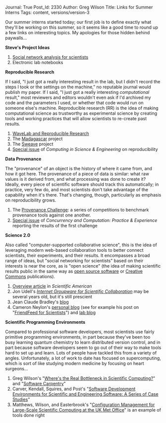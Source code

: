 Journal: True
Post_Id: 2330
Author: Greg Wilson
Title: Links for Summer Interns
Tags: content, versions/version-3

<p>Our summer interns started today; our first job is to define exactly what they'll be working on this summer, so it seems like a good time to round up a few links on interesting topics. My apologies for those hidden behind paywalls...</p>
<p><strong>Steve's Project Ideas</strong></p>
<ol>
<li><a href="http://www.easterbrook.ca/steve/?p=430">Social network analysis for scientists</a></li>
<li>Electronic lab notebooks</li>
</ol>
<p><strong>Reproducible Research</strong></p>
<p>If I said, "I just got a really interesting result in the lab, but I didn't record the steps I took or the settings on the machine," no reputable journal would publish my paper.  If I said, "I just got a really interesting <em>computational</em> result," most reviewers and editors wouldn't even ask if I'd archived my code and the parameters I used, or whether that code would run on someone else's machine.  Reproducible research (RR) is the idea of making computational science as trustworthy as experimental science by creating tools and working practices that will allow scientists to re-create past results.</p>
<ol>
<li><a href="http://www-stat.stanford.edu/~donoho/Reports/1995/wavelab.pdf">WaveLab and Reproducible Research</a></li>
<li>The <a href="http://www.beg.utexas.edu/mainweb/services/madagascar.htm">Madagascar</a> project</li>
<li>The <a href="http://www.stat.uni-muenchen.de/~leisch/Sweave/">Sweave</a> project</li>
<li><a href="http://cise.aip.org/dbt/dbt.jsp?KEY=CSENFA&amp;Volume=11&amp;Issue=1">Special issue</a> of <em>Computing in Science &amp; Engineering</em> on reproducibility</li>
</ol>
<p><strong>Data Provenance</strong></p>
<p>The "provenance" of an object is the history of where it came from, and how it got here.  The provenance of a piece of data is similar: what raw values is it derived from, and what processing was done to create it?  Ideally, every piece of scientific software should track this automatically; in practice, very few do, and most scientists don't take advantage of the capability when it's there.  That's changing, though, particularly as emphasis on reproducibility grows.</p>
<ol>
<li>The <a href="http://openprovenance.org/">Provenance Challenge</a>: a series of competitions to benchmark provenance tools against one another.</li>
<li><a href="http://portal.acm.org/citation.cfm?id=1350745.1350753">Special issue</a> of <em>Concurrency and Computation: Practice &amp; Experience</em> reporting the results of the first challenge</li>
</ol>
<p><strong>Science 2.0</strong></p>
<p>Also called "computer-supported collaborative science", this is the idea of leveraging modern web-based collaboration tools to better connect scientists, their experiments, and their results.  It encompasses a broad range of ideas, but "social networking for scientists" based on their interests is near the core, as is "open science" (the idea of making scientific results public in the same way as <a href="http://opensource.org">open source software</a> or <a href="http://creativecommons.org/">Creative Commons</a> publications).</p>
<ol>
<li><a href="http://www.scientificamerican.com/article.cfm?id=science-2-point-0-great-new-tool-or-great-risk">Overview article</a> in <em>Scientific American</em></li>
<li>Jon Udell's <em><a href="http://jonudell.net/GroupwareReport.html">Internet Groupware for Scientific Collaboration</a></em> may be several years old, but it's still prescient</li>
<li>Jean Claude Bradley's <a href="http://usefulchem.blogspot.com/">blog</a></li>
<li>Cameron Neylon's <a href="http://blog.openwetware.org/scienceintheopen/">personal blog</a> (see for example his post on "<a href="http://blog.openwetware.org/scienceintheopen/2008/06/12/friendfeed-for-scientists-what-why-and-how/">FriendFeed for Scientists</a>") and <a href="http://biolab.isis.rl.ac.uk/camerons_labblog/">lab blog</a></li>
</ol>
<p><strong>Scientific Programming Environments</strong></p>
<p>Compared to professional software developers, most scientists use fairly primitive programming environments, in part because they've been too busy learning quantum chemistry to learn distributed version control, and in part because software developers seem to go out of their way to make tools hard to set up and learn.  Lots of people have tackled this from a variety of angles.  Unfortunately, a lot of work to date has focused on supercomputing, which is sort of like studying modern medicine by focusing on heart surgeons...</p>
<ol>
<li>Greg Wilson's "<a href="{{root_path}}/files/papers/amsci-swc-2006.pdf">Where's the Real Bottleneck in Scientific Computing?</a>" and "<a href="{{root_path}}/files/papers//cise-swc-2006.pdf">Software Carpentry</a>"</li>
<li>Carver, Kendall, Squires, and Post's "<a href="http://portal.acm.org/citation.cfm?id=1248886">Software Development Environments for Scientific and Engineering Software: A Series of Case Studies</a>"</li>
<li>Matthews, Wilson, and Easterbrook's "<a href="http://www2.computer.org/portal/web/csdl/doi/10.1109/MCSE.2008.144">Configuration Management for Large-Scale Scientific Computing at the UK Met Office</a>" is an example of tools done right</li>
</ol>
